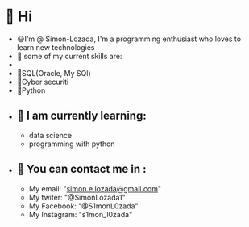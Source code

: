 # :wave: Hi
 - :smiley:I'm @ Simon-Lozada, I'm a programming enthusiast who loves to learn new technologies
 - :muscle: some of my current skills are:
  - 
  - :date:SQL(Oracle, My SQl)
  - :lock_with_ink_pen:Cyber securiti 
  - :snake:Python
- 🌱 I am currently learning: 
  -
  - data science  
  - programming with python 
- :speech_balloon: You can contact me in :
  - 
  - My email: "simon.e.lozada@gmail.com"
  - My twiter: "@SimonLozada1"
  - My Facebook: "@S1monL0zada"
  - My Instagram: "s1mon_l0zada"

<!---
Simon-Lozada/Simon-Lozada is a ✨ special ✨ repository because its `README.md` (this file) appears on your GitHub profile.
You can click the Preview link to take a look at your changes.
--->

